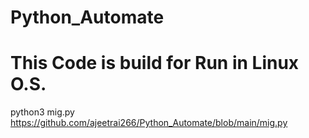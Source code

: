 # Python_Automate

# This  Code is build for Run in Linux O.S.
python3 mig.py
https://github.com/ajeetrai266/Python_Automate/blob/main/mig.py

